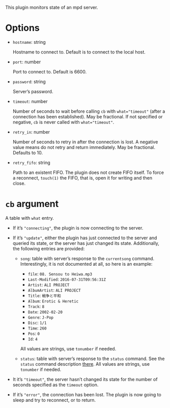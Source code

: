 This plugin monitors state of an mpd server.

Options
===
* `hostname`: string

  Hostname to connect to. Default is to connect to the local host.

* `port`: number

  Port to connect to. Default is 6600.

* `password`: string

  Server’s password.

* `timeout`: number

  Number of seconds to wait before calling `cb` with `what="timeout"` (after a connection has been established). May be fractional. If not specified or negative, `cb` is never called with `what="timeout"`.

* `retry_in`: number

  Number of seconds to retry in after the connection is lost. A negative value means do not retry and return immediately. May be fractional. Defaults to 10.

* `retry_fifo`: string

  Path to an existent FIFO. The plugin does not create FIFO itself. To force a reconnect, `touch(1)` the FIFO, that is, open it for writing and then close.

`cb` argument
===
A table with `what` entry.

  * If it’s `"connecting"`, the plugin is now connecting to the server.

  * If it’s `"update"`, either the plugin has just connected to the server and queried its state, or the server has just changed its state. Additionally, the following entries are provided:
    * `song`: table with server’s response to the `currentsong` command. Interestingly, it is not documented at all, so here is an example:
      - `file`: `08. Sensou to Heiwa.mp3`
      - `Last-Modified`: `2016-07-31T09:56:31Z`
      - `Artist`: `ALI PROJECT`
      - `AlbumArtist`: `ALI PROJECT`
      - `Title`: `戦争と平和`
      - `Album`: `Erotic & Heretic`
      - `Track`: `8`
      - `Date`: `2002-02-20`
      - `Genre`: `J-Pop`
      - `Disc`: `1/1`
      - `Time`: `260`
      - `Pos`: `0`
      - `Id`: `4`

      All values are strings, use `tonumber` if needed.

    * `status`: table with server’s response to the `status` command. See the `status` command description [there](https://www.musicpd.org/doc/protocol/command_reference.html). All values are strings, use `tonumber` if needed.

  * It it’s `"timeout"`, the server hasn’t changed its state for the number of seconds specified as the `timeout` option.

  * If it’s `"error"`, the connection has been lost. The plugin is now going to sleep and try to reconnect, or to return.
